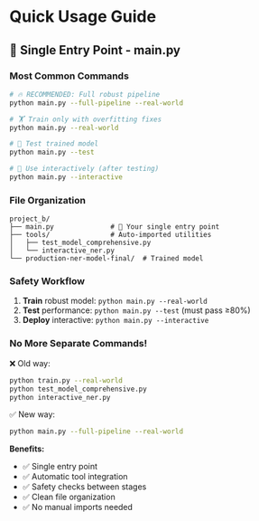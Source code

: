 # Quick Usage Guide

## 🎯 Single Entry Point - main.py

### Most Common Commands

```bash
# 🔥 RECOMMENDED: Full robust pipeline
python main.py --full-pipeline --real-world

# 🏋️ Train only with overfitting fixes
python main.py --real-world

# 🧪 Test trained model
python main.py --test

# 🚀 Use interactively (after testing)
python main.py --interactive
```

### File Organization

```
project_b/
├── main.py              # 🎯 Your single entry point
├── tools/               # Auto-imported utilities
│   ├── test_model_comprehensive.py
│   └── interactive_ner.py
└── production-ner-model-final/  # Trained model
```

### Safety Workflow

1. **Train** robust model: `python main.py --real-world`
2. **Test** performance: `python main.py --test` (must pass ≥80%)
3. **Deploy** interactive: `python main.py --interactive`

### No More Separate Commands!

❌ Old way:
```bash
python train.py --real-world
python test_model_comprehensive.py  
python interactive_ner.py
```

✅ New way:
```bash
python main.py --full-pipeline --real-world
```

**Benefits:**
- ✅ Single entry point
- ✅ Automatic tool integration
- ✅ Safety checks between stages
- ✅ Clean file organization
- ✅ No manual imports needed 